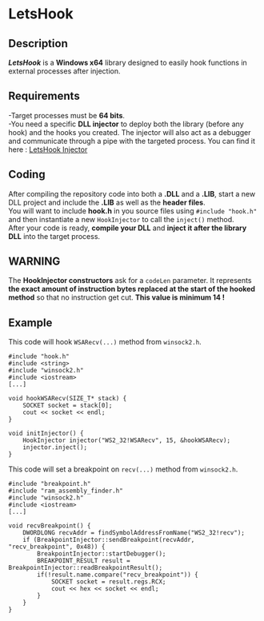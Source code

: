 # LetsHook
## Description
***LetsHook*** is a **Windows x64** library designed to easily hook functions in external processes after injection.
## Requirements
-Target processes must be **64 bits**.  
-You need a specific **DLL injector** to deploy both the library (before any hook) and the hooks you created. The injector will also act as a debugger and communicate through a pipe with the targeted process. You can find it here : [LetsHook Injector](https://github.com/h311d1n3r/LetsHook-Injector)  
## Coding
After compiling the repository code into both a **.DLL** and a **.LIB**, start a new DLL project and include the **.LIB** as well as the **header files**.  
You will want to include **hook.h** in you source files using `#include "hook.h"` and then instantiate a new `HookInjector` to call the `inject()` method.  
After your code is ready, **compile your DLL** and **inject it after the library DLL** into the target process.
## WARNING
The **HookInjector constructors** ask for a `codeLen` parameter. It represents **the exact amount of instruction bytes replaced at the start of the hooked method** so that no instruction get cut. **This value is minimum 14 !**
## Example
This code will hook `WSARecv(...)` method from `winsock2.h`.

```
#include "hook.h"
#include <string>
#include "winsock2.h"
#include <iostream>
[...]

void hookWSARecv(SIZE_T* stack) {
    SOCKET socket = stack[0];
    cout << socket << endl;
}

void initInjector() {
    HookInjector injector("WS2_32!WSARecv", 15, &hookWSARecv);
    injector.inject();
}
```

This code will set a breakpoint on `recv(...)` method from `winsock2.h`.

```
#include "breakpoint.h"
#include "ram_assembly_finder.h"
#include "winsock2.h"
#include <iostream>
[...]

void recvBreakpoint() {
    DWORDLONG recvAddr = findSymbolAddressFromName("WS2_32!recv");
    if (BreakpointInjector::sendBreakpoint(recvAddr, "recv_breakpoint", 0x48)) {
        BreakpointInjector::startDebugger();
        BREAKPOINT_RESULT result = BreakpointInjector::readBreakpointResult();
        if(!result.name.compare("recv_breakpoint")) {
            SOCKET socket = result.regs.RCX;
            cout << hex << socket << endl;
        }
    }
}
```
